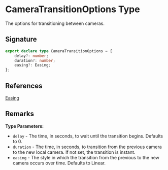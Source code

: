 # CameraTransitionOptions Type

The options for transitioning between cameras.

## Signature

```typescript
export declare type CameraTransitionOptions = {
    delay?: number;
    duration?: number;
    easing?: Easing;
};
```

## References

[Easing](https://developers.meta.com/horizon-worlds/reference/2.0.0/camera_easing)

## Remarks

**Type Parameters:**
- `delay` - The time, in seconds, to wait until the transition begins. Defaults to 0.
- `duration` - The time, in seconds, to transition from the previous camera to the new local camera. If not set, the transition is instant.
- `easing` - The style in which the transition from the previous to the new camera occurs over time. Defaults to Linear.